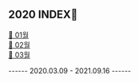 ## 2020 INDEX📖
<a href="./01/TODO.md">🎈 01월</a> <br>
<a href="./02/TODO.md">🥕 02월</a> <br>
<a href="./03/TODO.md">👀 03월</a>

------ 2020.03.09 - 2021.09.16 ------
